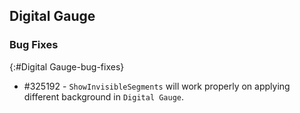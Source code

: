 ## Digital Gauge

### Bug Fixes
{:#Digital Gauge-bug-fixes}

* \#325192 - `ShowInvisibleSegments` will work properly on applying different background in `Digital Gauge`.
